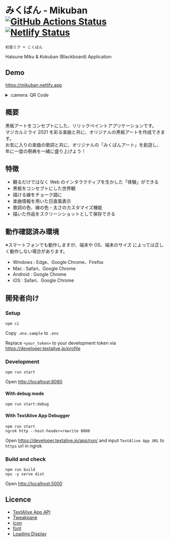 # みくばん - Mikuban [![GitHub Actions Status](https://github.com/teardrop-tech/mikuban/actions/workflows/build.yml/badge.svg)](https://github.com/teardrop-tech/mikuban/actions/workflows/build.yml) [![Netlify Status](https://api.netlify.com/api/v1/badges/423bbd93-7a23-4af4-9680-00b95ef486d0/deploy-status)](https://app.netlify.com/sites/mikuban/deploys)

```
初音ミク + こくばん
```

Hatsune Miku & Kokuban (Blackboard) Application

## Demo

<https://mikuban.netlify.app>

<details>
<summary>:camera: QR Code</summary>

```
█████████████████████████████████
█████████████████████████████████
████ ▄▄▄▄▄ █▀█ █▄█▀▀▄█ ▄▄▄▄▄ ████
████ █   █ █▀▀▀█ ▀ █▄█ █   █ ████
████ █▄▄▄█ █▀ █▀▀█ ▀▄█ █▄▄▄█ ████
████▄▄▄▄▄▄▄█▄▀ ▀▄█▄█ █▄▄▄▄▄▄▄████
████ ▄  ▄▀▄  ▄▀▄  ▄██▄█ █▄█ █████
████▄██▀▀▄▄▄▀█▄█ █▄▄▀▀▀ ▀▄█▄ ████
████ ▄▀  ▀▄ ▄ ▄▀█ ▄█▀▄▄▀▄▀▄ ▄████
████ █  ▄▀▄▄▄  █ █▀ ▄▀█  ▄█▄ ████
████▄███▄▄▄▄▀▀▀▀█▄▄  ▄▄▄ ▀▄██████
████ ▄▄▄▄▄ █▄███▀▄▄█ █▄█ ▀▄ ▄████
████ █   █ █ ▄█▀▄      ▄ ▀ ▀▀████
████ █▄▄▄█ █ ▄ ▀▄█▀ ▀ ▀▀▀ ▄█ ████
████▄▄▄▄▄▄▄█▄▄█▄▄▄███▄▄▄▄▄▄▄▄████
█████████████████████████████████
█████████████████████████████████
```

</details>

## 概要

黒板アートをコンセプトにした、リリックペイントアプリケーションです。  
マジカルミライ 2021 を彩る楽曲と共に、オリジナルの黒板アートを作成できます。  
お気に入りの楽曲の歌詞と共に、オリジナルの「みくばんアート」を創造し、  
年に一度の祭典を一緒に盛り上げよう！

## 特徴

- 観るだけではなく Web のインタラクティブを生かした「体験」ができる
- 黒板をコンセプトにした世界観
- 描ける線をチョーク調に
- 楽曲情報を用いた日直風表示
- 歌詞の色、線の色・太さのカスタマイズ機能
- 描いた作品をスクリーンショットとして保存できる

## 動作確認済み環境

※スマートフォンでも動作しますが、端末や OS、端末のサイズ によっては正しく動作しない場合があります。

- Windows : Edge、Google Chrome、Firefox
- Mac : Safari、Google Chrome
- Android : Google Chrome
- iOS : Safari、Google Chrome

## 開発者向け

### Setup

```shell
npm ci
```

Copy `.env.sample` to `.env`

Replace `<your_token>` to your development token via <https://developer.textalive.jp/profile>

### Development

```shell
npm run start
```

Open <http://localhost:8080>

#### With debug mode

```shell
npm run start:debug
```

#### With TextAlive App Debugger

```shell
npm run start
ngrok http --host-header=rewrite 8080
```

Open <https://developer.textalive.jp/app/run/> and input `TextAlive App URL` to `https` url in ngrok

### Build and check

```shell
npm run build
npx -y serve dist
```

Open <http://localhost:5000>

## Licence

- [TextAlive App API](https://github.com/TextAliveJp/textalive-app-api/blob/master/LICENSE.md)
- [Tweakpane](https://github.com/cocopon/tweakpane)
- [icon](https://remixicon.com/)
- [font](https://fonts.google.com/specimen/Yusei+Magic)
- [Loading Display](https://dubdesign.net/download/html-css/htmlcss-loading8/)
